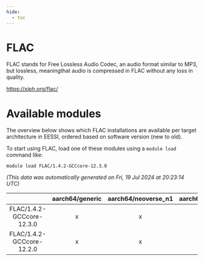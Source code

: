 ```yaml
---
hide:
  - toc
---
```


FLAC
====


FLAC stands for Free Lossless Audio Codec, an audio format similar to MP3, but lossless, meaningthat audio is compressed in FLAC without any loss in quality.

https://xiph.org/flac/
# Available modules


The overview below shows which FLAC installations are available per target architecture in EESSI, ordered based on software version (new to old).

To start using FLAC, load one of these modules using a `module load` command like:

```shell
module load FLAC/1.4.2-GCCcore-12.3.0
```

*(This data was automatically generated on Fri, 19 Jul 2024 at 20:23:14 UTC)*  

| |aarch64/generic|aarch64/neoverse_n1|aarch64/neoverse_v1|x86_64/generic|x86_64/amd/zen2|x86_64/amd/zen3|x86_64/intel/haswell|x86_64/intel/skylake_avx512|
| :---: | :---: | :---: | :---: | :---: | :---: | :---: | :---: | :---: |
|FLAC/1.4.2-GCCcore-12.3.0|x|x|x|x|x|x|x|x|
|FLAC/1.4.2-GCCcore-12.2.0|x|x|x|x|x|x|x|x|
